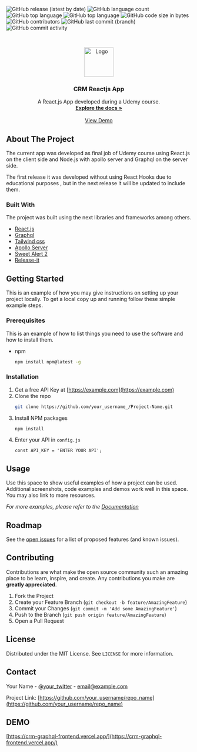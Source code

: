 ![GitHub release (latest by date)](https://img.shields.io/github/v/release/julioale21/CRM-graphql-frontend)
![GitHub language count](https://img.shields.io/github/languages/count/julioale21/CRM-graphql-frontend)
![GitHub top language](https://img.shields.io/github/languages/top/julioale21/CRM-graphql-frontend)
![GitHub top language](https://img.shields.io/github/languages/top/julioale21/CRM-graphql-frontend)
![GitHub code size in bytes](https://img.shields.io/github/languages/code-size/julioale21/CRM-graphql-frontend)
![GitHub contributors](https://img.shields.io/github/contributors/julioale21/CRM-graphql-frontend?color=blue)
![GitHub last commit (branch)](https://img.shields.io/github/last-commit/julioale21/CRM-graphql-frontend/master?color=blue)
![GitHub commit activity](https://img.shields.io/github/commit-activity/m/julioale21/CRM-graphql-frontend)


<br />
<p align="center">
  <a href="https://github.com/othneildrew/Best-README-Template">
    <img src="images/logo.png" alt="Logo" width="80" height="80">
  </a>

  <h3 align="center">CRM Reactjs App</h3>

  <p align="center">
    A React.js App developed during a Udemy course.
    <br />
    <a href="https://es.reactjs.org/docs/getting-started.html"><strong>Explore the docs »</strong></a>
    <br />
    <br />
    <a href="https://crm-graphql-frontend.vercel.app/">View Demo</a>
  </p>
</p>


<!-- ABOUT THE PROJECT -->
## About The Project

The current app was developed as final job of Udemy course using React.js on the client side and Node.js with apollo server and Graphql on the server side.

The first release it was developed without using React Hooks due to educational purposes , but in the next release it will be updated to include them.



### Built With

The project was built using the next libraries and frameworks among others.
* [React.js](https://es.reactjs.org/docs/getting-started.html)
* [Graphql](https://graphql.org/)
* [Tailwind css](https://tailwindcss.com/docs)
* [Apollo Server](https://www.apollographql.com/docs/apollo-server/)
* [Sweet Alert 2](https://sweetalert2.github.io/)
* [Release-it](https://github.com/release-it/release-it)



<!-- GETTING STARTED -->
## Getting Started

This is an example of how you may give instructions on setting up your project locally.
To get a local copy up and running follow these simple example steps.

### Prerequisites

This is an example of how to list things you need to use the software and how to install them.
* npm
  ```sh
  npm install npm@latest -g
  ```

### Installation

1. Get a free API Key at [https://example.com](https://example.com)
2. Clone the repo
   ```sh
   git clone https://github.com/your_username_/Project-Name.git
   ```
3. Install NPM packages
   ```sh
   npm install
   ```
4. Enter your API in `config.js`
   ```JS
   const API_KEY = 'ENTER YOUR API';
   ```



<!-- USAGE EXAMPLES -->
## Usage

Use this space to show useful examples of how a project can be used. Additional screenshots, code examples and demos work well in this space. You may also link to more resources.

_For more examples, please refer to the [Documentation](https://example.com)_



<!-- ROADMAP -->
## Roadmap

See the [open issues](https://github.com/othneildrew/Best-README-Template/issues) for a list of proposed features (and known issues).



<!-- CONTRIBUTING -->
## Contributing

Contributions are what make the open source community such an amazing place to be learn, inspire, and create. Any contributions you make are **greatly appreciated**.

1. Fork the Project
2. Create your Feature Branch (`git checkout -b feature/AmazingFeature`)
3. Commit your Changes (`git commit -m 'Add some AmazingFeature'`)
4. Push to the Branch (`git push origin feature/AmazingFeature`)
5. Open a Pull Request



<!-- LICENSE -->
## License

Distributed under the MIT License. See `LICENSE` for more information.



<!-- CONTACT -->
## Contact

Your Name - [@your_twitter](https://twitter.com/your_username) - email@example.com

Project Link: [https://github.com/your_username/repo_name](https://github.com/your_username/repo_name)

## DEMO

[https://crm-graphql-frontend.vercel.app/](https://crm-graphql-frontend.vercel.app/)

